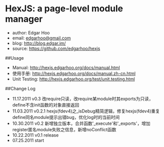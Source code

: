 HexJS: a page-level module manager
==================

 * author: Edgar Hoo
 * email: edgarhoo@gmail.com
 * blog: http://blog.edgar.im/
 * source: https://github.com/edgarhoo/hexjs

##Usage
 * Manual: http://hexjs.edgarhoo.org/docs/manual.html
 * 使用手册: http://hexjs.edgarhoo.org/docs/manual.zh-cn.html
 * Unit Testing: http://hexjs.edgarhoo.org/test/unit.testing.html

##Change Log
 * 11.17.2011 v0.3 改require只读，改require某module时其exports为只读，define不含init函数的对象直接返回
 * 11.03.2011 v0.2.1 hexjs(fdev4)之_isDebug精简逻辑，修复hexjs(fdev4)重复define同名module提示出错bug，优化log时的当前时间
 * 10.30.2011 v0.2 新增独立版本，合并函数'_execute'和'_exports'，增加register匿名module失败之信息，新增noConflict函数
 * 10.22.2011 v0.1 release
 * 07.25.2011 start
